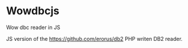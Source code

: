 # Wowdbcjs

Wow dbc reader in JS

JS version of the https://github.com/erorus/db2 PHP writen DB2 reader.

